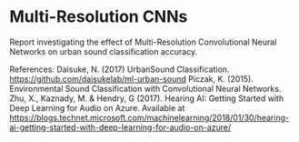 # Multi-Resolution CNNs

Report investigating the effect of Multi-Resolution Convolutional Neural Networks on urban sound classification accuracy.

References: 
Daisuke, N. (2017) UrbanSound Classification. https://github.com/daisukelab/ml-urban-sound
Piczak, K. (2015). Environmental Sound Classification with Convolutional Neural Networks. 
Zhu, X., Kaznady, M. & Hendry, G (2017). Hearing AI: Getting Started with Deep Learning for Audio on Azure. Available at https://blogs.technet.microsoft.com/machinelearning/2018/01/30/hearing-ai-getting-started-with-deep-learning-for-audio-on-azure/
